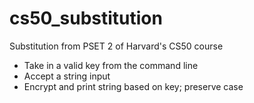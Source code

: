 # cs50_substitution
Substitution from PSET 2 of Harvard's CS50 course
* Take in a valid key from the command line
* Accept a string input
* Encrypt and print string based on key; preserve case
